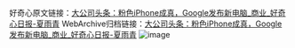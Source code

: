 好奇心原文链接：[大公司头条：粉色iPhone成真，Google发布新电脑_商业_好奇心日报-夏雨青](https://www.qdaily.com/articles/7321.html)
WebArchive归档链接：[大公司头条：粉色iPhone成真，Google发布新电脑_商业_好奇心日报-夏雨青](http://web.archive.org/web/20170911063404/http://www.qdaily.com/articles/7321.html)
![image](http://ww3.sinaimg.cn/large/007d5XDply1g3x0t53vfej30u03cz7wh)